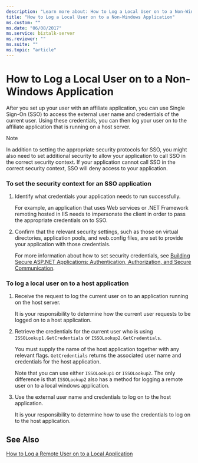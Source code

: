 ```yaml
---
description: "Learn more about: How to Log a Local User on to a Non-Windows Application"
title: "How to Log a Local User on to a Non-Windows Application"
ms.custom: ""
ms.date: "06/08/2017"
ms.service: biztalk-server
ms.reviewer: ""
ms.suite: ""
ms.topic: "article"
---
```

# How to Log a Local User on to a Non-Windows Application
After you set up your user with an affiliate application, you can use Single Sign-On (SSO) to access the external user name and credentials of the current user. Using these credentials, you can then log your user on to the affiliate application that is running on a host server.

> [!NOTE]
>  In addition to setting the appropriate security protocols for SSO, you might also need to set additional security to allow your application to call SSO in the correct security context. If your application cannot call SSO in the correct security context, SSO will deny access to your application.

### To set the security context for an SSO application

1.  Identify what credentials your application needs to run successfully.

     For example, an application that uses Web services or .NET Framework remoting hosted in IIS needs to impersonate the client in order to pass the appropriate credentials on to SSO.

2.  Confirm that the relevant security settings, such as those on virtual directories, application pools, and web.config files, are set to provide your application with those credentials.

     For more information about how to set security credentials, see [Building Secure ASP.NET Applications: Authentication, Authorization, and Secure Communication](/dotnet/standard/security/).

### To log a local user on to a host application

1.  Receive the request to log the current user on to an application running on the host server.

     It is your responsibility to determine how the current user requests to be logged on to a host application.

2.  Retrieve the credentials for the current user who is using `ISSOLookup1.GetCredentials` or `ISSOLookup2.GetCredentials`.

     You must supply the name of the host application together with any relevant flags. `GetCredentials` returns the associated user name and credentials for the host application.

     Note that you can use either `ISSOLookup1` or `ISSOLookup2`. The only difference is that `ISSOLookup2` also has a method for logging a remote user on to a local windows application.

3.  Use the external user name and credentials to log on to the host application.

     It is your responsibility to determine how to use the credentials to log on to the host application.

## See Also
 [How to Log a Remote User on to a Local Application](../core/how-to-log-a-remote-user-on-to-a-local-application.md)